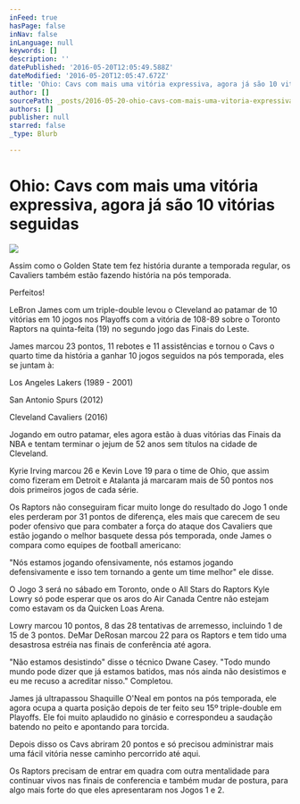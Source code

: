 ```yaml
---
inFeed: true
hasPage: false
inNav: false
inLanguage: null
keywords: []
description: ''
datePublished: '2016-05-20T12:05:49.588Z'
dateModified: '2016-05-20T12:05:47.672Z'
title: 'Ohio: Cavs com mais uma vitória expressiva, agora já são 10 vitórias seguidas'
author: []
sourcePath: _posts/2016-05-20-ohio-cavs-com-mais-uma-vitoria-expressiva-agora-ja-sao-10.md
authors: []
publisher: null
starred: false
_type: Blurb

---
```

# Ohio: Cavs com mais uma vitória expressiva, agora já são 10 vitórias seguidas
![](https://the-grid-user-content.s3-us-west-2.amazonaws.com/d3ca3892-72a4-4011-986f-4d3f836f7ff8.jpg)

Assim como o Golden State tem fez história durante a temporada regular, os Cavaliers também estão fazendo história na pós temporada.

Perfeitos!

LeBron James com um triple-double levou o Cleveland ao patamar de 10 vitórias em 10 jogos nos Playoffs com a vitória de 108-89 sobre o Toronto Raptors na quinta-feita (19) no segundo jogo das Finais do Leste.

James marcou 23 pontos, 11 rebotes e 11 assistências e tornou o Cavs o quarto time da história a ganhar 10 jogos seguidos na pós temporada, eles se juntam à:

Los Angeles Lakers (1989 - 2001)

San Antonio Spurs (2012)

Cleveland Cavaliers (2016)

Jogando em outro patamar, eles agora estão à duas vitórias das Finais da NBA e tentam terminar o jejum de 52 anos sem títulos na cidade de Cleveland.

Kyrie Irving marcou 26 e Kevin Love 19 para o time de Ohio, que assim como fizeram em Detroit e Atalanta já marcaram mais de 50 pontos nos dois primeiros jogos de cada série.

Os Raptors não conseguiram ficar muito longe do resultado do Jogo 1 onde eles perderam por 31 pontos de diferença, eles mais que carecem de seu poder ofensivo que para combater a força do ataque dos Cavaliers que estão jogando o melhor basquete dessa pós temporada, onde James o compara como equipes de football americano:

"Nós estamos jogando ofensivamente, nós estamos jogando defensivamente e isso tem tornando a gente um time melhor" ele disse.

O Jogo 3 será no sábado em Toronto, onde o All Stars do Raptors Kyle Lowry só pode esperar que os aros do Air Canada Centre não estejam como estavam os da Quicken Loas Arena.

Lowry marcou 10 pontos, 8 das 28 tentativas de arremesso, incluindo 1 de 15 de 3 pontos. DeMar DeRosan marcou 22 para os Raptors e tem tido uma desastrosa estréia nas finais de conferência até agora.

"Não estamos desistindo" disse o técnico Dwane Casey. "Todo mundo mundo pode dizer que já estamos batidos, mas nós ainda não desistimos e eu me recuso a acreditar nisso." Completou.

James já ultrapassou Shaquille O'Neal em pontos na pós temporada, ele agora ocupa a quarta posição depois de ter feito seu 15º triple-double em Playoffs. Ele foi muito aplaudido no ginásio e correspondeu a saudação batendo no peito e apontando para torcida.

Depois disso os Cavs abriram 20 pontos e só precisou administrar mais uma fácil vitória nesse caminho percorrido até aqui.

Os Raptors precisam de entrar em quadra com outra mentalidade para continuar vivos nas finais de conferencia e também mudar de postura, para algo mais forte do que eles apresentaram nos Jogos 1 e 2\.